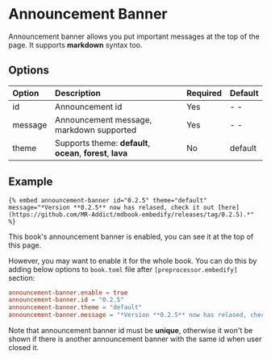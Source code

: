 # Announcement Banner

Announcement banner allows you put important messages at the top of the page. It supports **markdown** syntax too.

## Options

| Option  | Description                                                  | Required | Default |
| :------ | :----------------------------------------------------------- | :------- | :------ |
| id      | Announcement id                                              | Yes      | - -     |
| message | Announcement message, markdown supported                     | Yes      | - -     |
| theme   | Supports theme: **default**, **ocean**, **forest**, **lava** | No       | default |

## Example

<!-- embed ignore begin -->

```text
{% embed announcement-banner id="0.2.5" theme="default" message="*Version **0.2.5** now has relased, check it out [here](https://github.com/MR-Addict/mdbook-embedify/releases/tag/0.2.5).*" %}
```

<!-- embed ignore end -->

This book's announcement banner is enabled, you can see it at the top of this page.

However, you may want to enable it for the whole book. You can do this by adding below options to `book.toml` file after `[preprocessor.embedify]` section:

```toml
announcement-banner.enable = true
announcement-banner.id = "0.2.5"
announcement-banner.theme = "default"
announcement-banner.message = "*Version **0.2.5** now has relased, check it out [here](https://github.com/MR-Addict/mdbook-embedify/releases/tag/0.2.5).*"
```

Note that announcement banner id must be **unique**, otherwise it won't be shown if there is another announcement banner with the same id when user closed it.
